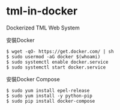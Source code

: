# tml-in-docker #
Dockerized TML Web System 

安裝Docker

    $ wget -qO- https://get.docker.com/ | sh
    $ sudo usermod -aG docker $(whoami)
    $ sudo systemctl enable docker.service
    $ sudo systemctl start docker.service

安裝Docker Compose

    $ sudo yum install epel-release
    $ sudo yum install -y python-pip
    $ sudo pip install docker-compose

